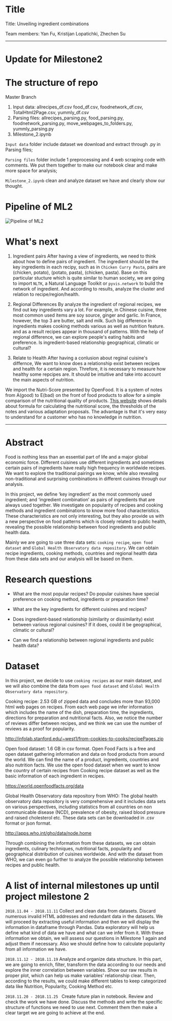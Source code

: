 # Title

Title: Unveiling ingredient combinations

Team members: Yan Fu, Kristijan Lopatichki, Zhechen Su

---

# Update for Milestone2


# The structure of repo

Master Branch
1. Input data: allrecipes_df.csv food_df.csv, foodnetwork_df.csv, TotalHtml2Page.csv, yummly_df.csv 
2. Parsing files: allrecipes_parsing.py, food_parsing.py, foodnetwork_parsing.py, move_webpages_to_folders.py, yummly_parsing.py
3. Milestone_2.ipynb


`Input data` folder include dataset we download and extract through .py in Parsing files;

`Parsing files` folder include 1 preprocessing and 4 web scraping code with comments. We put them together to make our notebook clear and make more space for analysis;

`Milestone_2.ipynb` clean and analyze dataset we have and clearly show our thought.


# Pipeline of ML2
![Pipeline of ML2](https://raw.githubusercontent.com/sting1000/img/master/Pipeline%20of%20Project%20Milestone%202.png)

# What's next

1. Ingredient pairs
After having a view of ingredients, we need to think about how to define pairs of ingredient. The ingredient should be the key ingredients in each recipy, such as in `Chicken Curry Pasta`, pairs are (chicken, potato), (potato, pasta), (chicken, pasta). Base on this particular stucture which is quite similar to human society, we are going to import `NLTK`, a Natural Language Toolkit or `pyvis.network` to build the network of ingredient. And according to results, analyze the cluster and relation to recipe/region/health. 

2. Regional Differences
By analyze the ingredient of regional recipes, we find out key ingredients vary a lot. For example, in Chinese cuisine, three most common used items are soy source, ginger and garlic. In France, however, the top 3 are butter, salt and milk. Such big difference in ingredients makes cooking methods various as well as nutrition feature. and as a result recipes appear in thousand of patterns. With the help of regional difference, we can explore people's eating habits and preference. Is ingredient-based relationship geographical, climatic or cultural?

3. Relate to Health
After having a conlusion about reginal cuisine's differnce, We want to know does a relationship exist between recipes and health for a certain region. Threfore, it is necessary to measure how healthy some repcipes are. It should be intuitive and take into account the main aspects of nutrition. 

We import the Nutri-Score presented by OpenFood. It is a system of notes from A(good) to E(bad) on the front of food products to allow for a simple comparison of the nutritional quality of products. [This website](https://fr.openfoodfacts.org/score-nutritionnel-experimental-france) shows details about formula for calculating the nutritional score, the thresholds of the notes and various adaptation proposals. The advantage is that it's very easy to understand for a customer who has no knowledge in nutrition.

---


# Abstract

Food is nothing less than an essential part of life and a major global economic force. Different cuisines use different ingredients and sometimes certain pairs of ingredients have really high frequency in worldwide recipes. We want to explore the traditional pairings we know, while also revealing non-traditional and surprising combinations in different cuisines through our analysis. 

In this project, we define ‘key ingredient’ as the most commonly used ingredient; and ‘ingredient combination’ as pairs of ingredients that are always used together. We investigate on popularity of recipes and cooking methods and ingredient combinations to know more food characteristics. These characteristics are not only interesting, but they also provide us with a new perspective on food patterns which is closely related to public health, revealing the possible relationship between food ingredients and public health data.

Mainly we are going to use three data sets: `cooking recipe`, `open food dataset` and `Global Health Observatory data repository`. We can obtain recipe ingredients, cooking methods, countries and regional health data from these data sets and our analysis will be based on them.

# Research questions

* What are the most popular recipes? Do popular cuisines have special preference on cooking method, ingredients or preparation time?

* What are the key ingredients for different cuisines and recipes? 

* Does ingredient-based relationship (similarity or dissimilarity) exist between various regional cuisines? If it does, could it be geographical, climatic or cultural? 

* Can we find a relationship between regional ingredients and public health data?


# Dataset

In this project, we decide to use `cooking recipes` as our main dataset, and we will also combine the data from `open food dataset` and `Global Health Observatory data repository`. 

Cooking recipe: 2.53 GB of zipped data and concludes more than 93,000 html web pages on recipes. From each web page we infer information which includes the name of the dish, preparation time, the ingredients, directions for preparation and nutritional facts. Also, we notice the number of reviews differ between recipes, and we think we can use the number of reviews as a proof for popularity.

http://infolab.stanford.edu/~west1/from-cookies-to-cooks/recipePages.zip

Open food dataset: 1.6 GB in csv format. Open Food Facts is a free and open dataset gathering information and data on food products from around the world. We can find the name of a product, ingredients, countries and also nutrition facts. We use the open food dataset when we want to know the country of certain recipes from Cooking recipe dataset as well as the basic information of each ingredient in recipes. 

https://world.openfoodfacts.org/data

Global Health Observatory data repository from WHO: The global health observatory data repository is very comprehensive and it includes data sets on various perspectives, including statistics from all countries on non communicable disease (NCD), prevalence of obesity, raised blood pressure and raised cholesterol etc. These data sets can be downloaded in .csv format or json format. 

http://apps.who.int/gho/data/node.home

Through combining the information from these datasets, we can obtain ingredients, culinary techniques, nutritional facts, popularity and geographical distribution of cuisines worldwide. And with the dataset from WHO, we can even go further to analyze the possible relationship between recipes and public health.

# A list of internal milestones up until project milestone 2

`2018.11.04 - 2018.11.11` 
Collect and clean data from datasets. Discard numerous invalid HTML addresses and redundant data in the datasets. We will proceed by extracting useful information and then we will display the information in dataframe through Pandas. Data exploratory will help us define what kind of data we have and what can we infer from it. With these information we obtain, we will assess our questions in Milestone 1 again and adjust them if necessary. Also we should define how to calculate popularity from all information we have.

`2018.11.12 - 2018.11.19`
Analyze and organize data structure. In this part, we are going to enrich, filter, transform the data according to our needs and explore the inner correlation between variables. Show our raw results in proper plot, which can help us make variables’ relationship clear. Then, according to the results, we could make different tables to keep categorized data like Nutrition, Popularity, Cooking Method etc.
  
`2018.11.20 - 2018.11.25 `
Create future plan in notebook. Review and check the work we have done. Discuss the methods and write the specific structure of functions we need to use next. Comment them then make a clear target we are going to achieve at the end.
